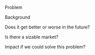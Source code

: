 Problem

Background

Does it get better or worse in the future?

Is there a sizable market?

Impact if we could solve this problem?